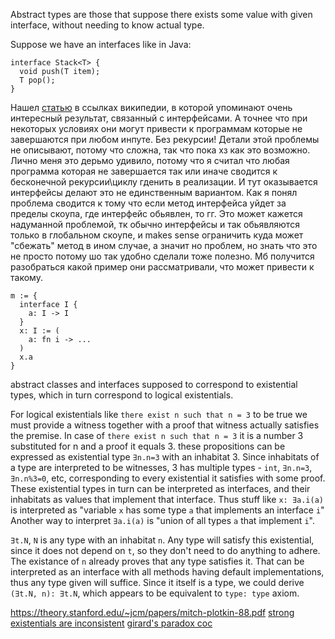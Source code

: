 
Abstract types are those that suppose there exists some value with given interface, without needing to know actual type.

Suppose we have an interfaces like in Java:
```
interface Stack<T> {
  void push(T item);
  T pop();
}
```

Нашел [статью](https://theory.stanford.edu/~jcm/papers/mitch-plotkin-88.pdf) в ссылках википедии, в которой упоминают очень интересный результат, связанный с интерфейсами. А точнее что при некоторых условиях они могут привести к программам которые не завершаются при любом инпуте. Без рекурсии! Детали этой проблемы не описывают, потому что сложна, так что пока хз как это возможно. Лично меня это дерьмо удивило, потому что я считал что любая программа которая не завершается так или иначе сводится к бесконечной рекурсии\циклу гденить в реализации. И тут оказывается интерфейсы делают это не единственным вариантом.
Как я понял проблема сводится к тому что если метод интерфейса уйдет за пределы скоупа, где интерфейс обьявлен, то гг. Это может кажется надуманной проблемой, тк обычно интерфейсы и так обьявляются только в глобальном скоупе, и makes sense ограничить куда может "сбежать" метод в ином случае, а значит но проблем, но знать что это не просто потому шо так удобно сделали тоже полезно. Мб получится разобраться какой пример они рассматривали, что может привести к такому.

```
m := {
  interface I {
    a: I -> I
  }
  x: I := (
    a: fn i -> ...
  )
  x.a
}
```

abstract classes and interfaces supposed to correspond to existential types, which in turn correspond to logical existentials.

For logical existentials like `there exist n such that n = 3` to be true we must provide a witness together with a proof that witness actually satisfies the premise. In case of `there exist n such that n = 3` it is a number 3 substituted for n and a proof it equals 3.
these propositions can be expressed as existential type `∃n.n=3` with an inhabitat 3. Since inhabitats of a type are interpreted to be witnesses, 3 has multiple types - `int`, `∃n.n=3`, `∃n.n%3=0`, etc, corresponding to every existential it satisfies with some proof.
These existential types in turn can be interpreted as interfaces, and their inhabitats as values that implement that interface.
Thus stuff like `x: ∃a.i(a)` is interpreted as "variable `x` has some type `a` that implements an interface `i`"
Another way to interpret `∃a.i(a)` is "union of all types `a` that implement `i`".

`∃t.N`, `N` is any type with an inhabitat `n`. Any type will satisfy this existential, since it does not depend on `t`, so they don't need to do anything to adhere. The existance of `n` already proves that any type satisfies it. That can be interpreted as an interface with all methods having default implementations, thus any type given will suffice.
Since it itself is a type, we could derive `(∃t.N, n): ∃t.N`, which appears to be equivalent to `type: type` axiom.

https://theory.stanford.edu/~jcm/papers/mitch-plotkin-88.pdf
[strong existentials are inconsistent](https://ecommons.cornell.edu/server/api/core/bitstreams/ba4fbbb2-13ae-4fe9-ad63-10d332170c9f/content)
[girard's paradox coc](https://www.cse.chalmers.se/~coquand/girard.pdf)
